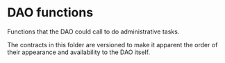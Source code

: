 
# DAO functions

Functions that the DAO could call to do administrative tasks.

The contracts in this folder are versioned to make it apparent the
order of their appearance and availability to the DAO itself.
